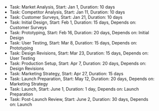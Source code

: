 - Task: Market Analysis, Start: Jan 1, Duration: 10 days
- Task: Competitor Analysis, Start: Jan 11, Duration: 10 days
- Task: Customer Surveys, Start: Jan 21, Duration: 10 days
- Task: Initial Design, Start: Feb 1, Duration: 15 days, Depends on: Customer Surveys
- Task: Prototyping, Start: Feb 16, Duration: 20 days, Depends on: Initial Design
- Task: User Testing, Start: Mar 8, Duration: 15 days, Depends on: Prototyping
- Task: Design Revisions, Start: Mar 23, Duration: 15 days, Depends on: User Testing
- Task: Production Setup, Start: Apr 7, Duration: 20 days, Depends on: Design Revisions
- Task: Marketing Strategy, Start: Apr 27, Duration: 15 days
- Task: Launch Preparation, Start: May 12, Duration: 20 days, Depends on: Marketing Strategy
- Task: Launch, Start: June 1, Duration: 1 day, Depends on: Launch Preparation
- Task: Post-Launch Review, Start: June 2, Duration: 30 days, Depends on: Launch
